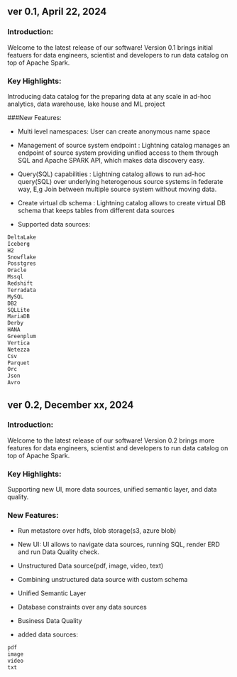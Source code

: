<!--
Copyright 2023 ZETARIS Pty Ltd

Permission is hereby granted, free of charge, to any person obtaining a copy of this software and
associated documentation files (the "Software"), to deal in the Software without restriction,
including without limitation the rights to use, copy, modify, merge, publish, distribute, sublicense,
and/or sell copies of the Software, and to permit persons to whom the Software is furnished to do so,
subject to the following conditions:

The above copyright notice and this permission notice shall be included in all copies
or substantial portions of the Software.

THE SOFTWARE IS PROVIDED "AS IS", WITHOUT WARRANTY OF ANY KIND, EXPRESS OR IMPLIED,
INCLUDING BUT NOT LIMITED TO THE WARRANTIES OF MERCHANTABILITY, FITNESS FOR A PARTICULAR PURPOSE AND
NONINFRINGEMENT. IN NO EVENT SHALL THE AUTHORS OR COPYRIGHT HOLDERS BE LIABLE FOR ANY CLAIM,
DAMAGES OR OTHER LIABILITY, WHETHER IN AN ACTION OF CONTRACT, TORT OR OTHERWISE, ARISING FROM,
OUT OF OR IN CONNECTION WITH THE SOFTWARE OR THE USE OR OTHER DEALINGS IN THE SOFTWARE.
-->

## ver 0.1, April 22, 2024
### Introduction:
Welcome to the latest release of our software! Version 0.1 brings initial featuers for data engineers, scientist and developers to run data catalog on top of Apache Spark.

### Key Highlights:
Introducing data catalog for the preparing data at any scale in ad-hoc analytics, data warehouse, lake house and ML project

###New Features:
* Multi level namespaces: User can create anonymous name space

* Management of source system endpoint : Lightning catalog manages an endpoint of source system providing unified access to them through SQL and Apache SPARK API, which makes data discovery easy.

* Query(SQL) capabilities : Lightning catalog allows to run ad-hoc query(SQL) over underlying heterogenous source systems in federate way, E,g Join between multiple source system without moving data.

* Create virtual db schema : Lightning catalog allows to create virtual DB schema that keeps tables from different data sources

* Supported data sources:
```bash
DeltaLake
Iceberg
H2
Snowflake
Posstgres
Oracle
Mssql
Redshift
Terradata
MySQL
DB2
SQLLite
MariaDB
Derby
HANA
Greenplum
Vertica
Netezza
Csv
Parquet
Orc
Json
Avro
```

## ver 0.2, December xx, 2024
### Introduction:
Welcome to the latest release of our software! Version 0.2 brings more features for data engineers, scientist and developers to run data catalog on top of Apache Spark.

### Key Highlights:
Supporting new UI, more data sources, unified semantic layer, and data quality.

### New Features:
* Run metastore over hdfs, blob storage(s3, azure blob)
  
* New UI: UI allows to navigate data sources, running SQL, render ERD and run Data Quality check.

* Unstructured Data source(pdf, image, video, text)

* Combining unstructured data source with custom schema

* Unified Semantic Layer

* Database constraints over any data sources

* Business Data Quality

* added data sources:
```bash
pdf
image
video
txt
```